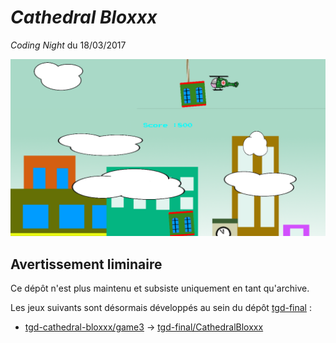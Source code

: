 # *Cathedral Bloxxx*

*Coding Night* du 18/03/2017

![](screenshot.png)

## Avertissement liminaire

Ce dépôt n'est plus maintenu et subsiste uniquement en tant qu'archive.

Les jeux suivants sont désormais développés au sein du dépôt [tgd-final](https://github.com/TeleGD/tgd-final) :

* [tgd-cathedral-bloxxx/game3](https://github.com/TeleGD/tgd-cathedral-bloxxx/tree/master/src/game3/world) -> [tgd-final/CathedralBloxxx](https://github.com/TeleGD/tgd-final/tree/master/src/games/CathedralBloxxx)
